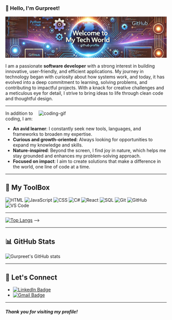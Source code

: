 ### :wave: Hello, I'm Gurpreet!

![Banner](./img/banner.png)

I am a passionate **software developer** with a strong interest in building innovative, user-friendly, and efficient applications. My journey in technology began with curiosity about how systems work, and today, it has evolved into a deep commitment to learning, solving problems, and contributing to impactful projects. With a knack for creative challenges and a meticulous eye for detail, I strive to bring ideas to life through clean code and thoughtful design.

---

<img align='right' alt='coding-gif' width='400' src='https://media.tenor.com/IF2JdxzmyN4AAAAj/coding-girl.gif'>


In addition to coding, I am:
- **An avid learner**: I constantly seek new tools, languages, and frameworks to broaden my expertise.
- **Curious and growth-oriented**: Always looking for opportunities to expand my knowledge and skills.
- **Nature-inspired**: Beyond the screen, I find joy in nature, which helps me stay grounded and enhances my problem-solving approach.
- **Focused on impact**: I aim to create solutions that make a difference in the world, one line of code at a time.
---

## :wrench: My ToolBox
![HTML](https://img.shields.io/badge/HTML-E34F26?style=for-the-badge&logo=html5&logoColor=white) ![JavaScript](https://img.shields.io/badge/JavaScript-F7DF1E?style=for-the-badge&logo=javascript&logoColor=black) ![CSS](https://img.shields.io/badge/CSS-1572B6?style=for-the-badge&logo=css3&logoColor=white) ![C#](https://img.shields.io/badge/C%23-239120?style=for-the-badge&logo=csharp&logoColor=white) 
![React](https://img.shields.io/badge/React-61DAFB?style=for-the-badge&logo=react&logoColor=black) ![SQL](https://img.shields.io/badge/SQL-4479A1?style=for-the-badge&logo=mysql&logoColor=white) ![Git](https://img.shields.io/badge/Git-F05032?style=for-the-badge&logo=git&logoColor=white) ![GitHub](https://img.shields.io/badge/GitHub-181717?style=for-the-badge&logo=github&logoColor=white)
![VS Code](https://img.shields.io/badge/VS%20Code-007ACC?style=for-the-badge&logo=visual-studio-code&logoColor=white)

---

[![Top Langs](https://github-readme-stats.vercel.app/api/top-langs/?username=anuraghazra&layout=donut&theme=dracula)](https://github.com/anuraghazra/github-readme-stats)  -->

---

## :bar_chart: GitHub Stats

![Gurpreet's GitHub stats](https://github-readme-stats.vercel.app/api?username=Gur512&show_icons=true&theme=dracula)


---

## :handshake: Let's Connect
-  [![LinkedIn Badge](https://img.shields.io/badge/LinkedIn-0A66C2?style=flat&logo=linkedin)](https://www.linkedin.com/in/gurpreet-kaur-100b42333/) 
-   [![Gmail Badge](https://img.shields.io/badge/Gmail-EA4335?&logo=gmail&logoColor=white)](mailto:gromana2022@gmail.com)

---
##### Thank you for visiting my profile!
